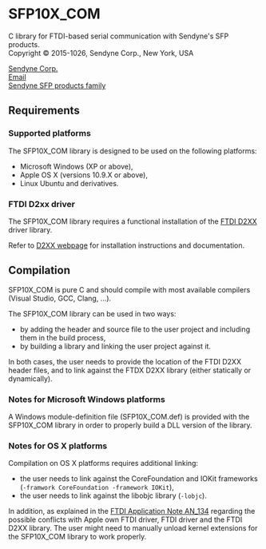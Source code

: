 # SFP10X_COM
C library for FTDI-based serial communication with Sendyne's SFP products.  
Copyright &copy; 2015-1026, Sendyne Corp., New York, USA

[Sendyne Corp.](http://sendyne.com)  
[Email](mailto:infoi@sendyne.com)  
[Sendyne SFP products family](http://www.sendyne.com/Products/Sendyne%20Sensing%20Family.html)


## Requirements

### Supported platforms
The SFP10X_COM library is designed to be used on the following platforms:

* Microsoft Windows (XP or above),
* Apple OS X (versions 10.9.X or above),
* Linux Ubuntu and derivatives.

### FTDI D2xx driver
The SFP10X_COM library requires a functional installation of the [FTDI D2XX](http://www.ftdichip.com/Drivers/D2XX.htm) driver library.

Refer to [D2XX webpage](http://www.ftdichip.com/Drivers/D2XX.htm) for installation instructions and documentation.


## Compilation
SFP10X_COM is pure C and should compile with most available compilers (Visual Studio, GCC, Clang, ...).

The SFP10X_COM library can be used in two ways:

* by adding the header and source file to the user project and including them in the build process,
* by building a library and linking the user project against it.

In both cases, the user needs to provide the location of the FTDI D2XX header files, and to link against the FTDX D2XX library (either statically or dynamically).

### Notes for Microsoft Windows platforms
A Windows module-definition file (SFP10X\_COM.def) is provided with the SFP10X_COM library in order to properly build a DLL version of the library.

### Notes for OS X platforms
Compilation on OS X platforms requires additional linking:

* the user needs to link against the CoreFoundation and IOKit frameworks (`-framwork CoreFoundation -framework IOKit`),
* the user needs to link against the libobjc library (`-lobjc`).

In addition, as explained in the [FTDI Application Note AN_134](http://www.ftdichip.com/Support/Documents/AppNotes/AN_134_FTDI_Drivers_Installation_Guide_for_MAC_OSX.pdf) regarding the possible conflicts with Apple own FTDI driver, FTDI driver and the FTDI D2XX library. The user might need to manually unload kernel extensions for the SFP10X_COM library to work properly.
